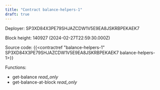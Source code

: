 ```yaml
---
title: "Contract balance-helpers-1"
draft: true
---
```

Deployer: SP3XD84X3PE79SHJAZCDW1V5E9EA8JSKRBPEKAEK7


 



Block height: 140927 (2024-02-27T22:59:30.000Z)

Source code: {{<contractref "balance-helpers-1" SP3XD84X3PE79SHJAZCDW1V5E9EA8JSKRBPEKAEK7 balance-helpers-1>}}

Functions:

* get-balance _read_only_
* get-balance-at-block _read_only_
